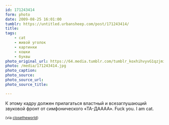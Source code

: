 ```yaml
---
id: 171243414
form: photo
date: 2009-08-25 16:01:00
tumblr: https://untitled.urbansheep.com/post/171243414/
title:
tags:
    - cat
    - живой уголок
    - картинки
    - кошки
    - буквы
photo_original_url: https://64.media.tumblr.com/tumblr_koxhihvyvG1qzjmimo1_1280.jpg
photo: /media/171243414.jpg
photo_caption: 
photo_source:
photo_source_url:
photo_source_title:

---
```


<p>К этому кадру должен прилагаться властный и всезаглушающий звуковой фронт от симфонического «ТА-ДАААА». Fuck you. I am cat.</p>

<p><small>(via <a href="http://closetheworld.tumblr.com/post/171211232">closetheworld</a>)</small></p>
